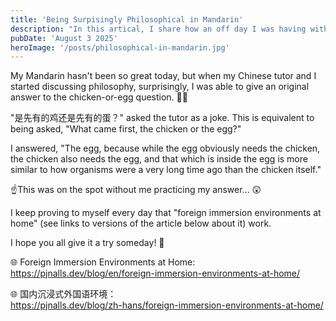 ```yaml
---
title: 'Being Surpisingly Philosophical in Mandarin'
description: "In this artical, I share how an off day I was having with Mandarin turned into a suprpisingly philosophically productive one while only speaking in Mandarin."
pubDate: 'August 3 2025'
heroImage: '/posts/philosophical-in-mandarin.jpg'
---
```

My Mandarin hasn't been so great today, but when my Chinese tutor and I started discussing philosophy, surprisingly, I was able to give an original answer to the chicken-or-egg question. 🐓🥚

"是先有的鸡还是先有的蛋？" asked the tutor as a joke. This is equivalent to being asked, "What came first, the chicken or the egg?"

I answered, "The egg, because while the egg obviously needs the chicken, the chicken also needs the egg, and that which is inside the egg is more similar to how organisms were a very long time ago than the chicken itself." 

☝️This was on the spot without me practicing my answer... 😲

I keep proving to myself every day that "foreign immersion environments at home" (see links to versions of the article below about it) work.

I hope you all give it a try someday! 🙂

🌐 Foreign Immersion Environments at Home:<br/>
https://pjnalls.dev/blog/en/foreign-immersion-environments-at-home/

🌐 国内沉浸式外国语环境：<br/>
https://pjnalls.dev/blog/zh-hans/foreign-immersion-environments-at-home/